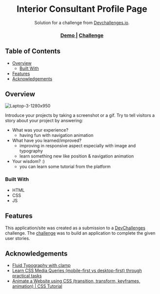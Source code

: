 <!-- Please update value in the {}  -->

<h1 align="center">Interior Consultant Profile Page</h1>

<div align="center">
   Solution for a challenge from  <a href="http://devchallenges.io" target="_blank">Devchallenges.io</a>.
</div>

<div align="center">
  <h3>
    <a href="https://interiorconsultant-lilbee.netlify.app/">
      Demo
    </a>
    <span> | </span>
    <a href="https://devchallenges.io/challenges/Jymh2b2FyebRTUljkNcb">
      Challenge
    </a>
  </h3>
</div>

<!-- TABLE OF CONTENTS -->

## Table of Contents

- [Overview](#overview)
  - [Built With](#built-with)
- [Features](#features)
- [Acknowledgements](#acknowledgements)

<!-- OVERVIEW -->

## Overview

![Laptop-3-1280x950](https://github.com/lil-bee/interior-consultant/assets/61036950/bfb75805-f84d-45ec-9b9c-a6a161ed276b)


Introduce your projects by taking a screenshot or a gif. Try to tell visitors a story about your project by answering:

- What was your experience?
  - having fun with navigation animation
- What have you learned/improved?
   - improving in responsive aspect especially with image and typography
   - learn something new like position & navigation animation
- Your wisdom? :)
  - you can learn some tutorial from the platform

### Built With

<!-- This section should list any major frameworks that you built your project using. Here are a few examples.-->

- HTML
- CSS
- JS

## Features

<!-- List the features of your application or follow the template. Don't share the figma file here :) -->

This application/site was created as a submission to a [DevChallenges](https://devchallenges.io/challenges) challenge. The [challenge](https://devchallenges.io/challenges/Jymh2b2FyebRTUljkNcb) was to build an application to complete the given user stories.

## Acknowledgements

<!-- This section should list any articles or add-ons/plugins that helps you to complete the project. This is optional but it will help you in the future. For exmpale -->

- [Fluid Typography with clamp](https://developer.mozilla.org/en-US/docs/Web/CSS/clamp)
- [Learn CSS Media Queries (mobile-first vs desktop-first) through practical tasks](https://devchallenges.io/learn/tutorial/media-queries)
- [Animate a Website using CSS (transition, transform, keyframes, animation) | CSS Tutorial](https://devchallenges.io/learn/tutorial/css-animation)


